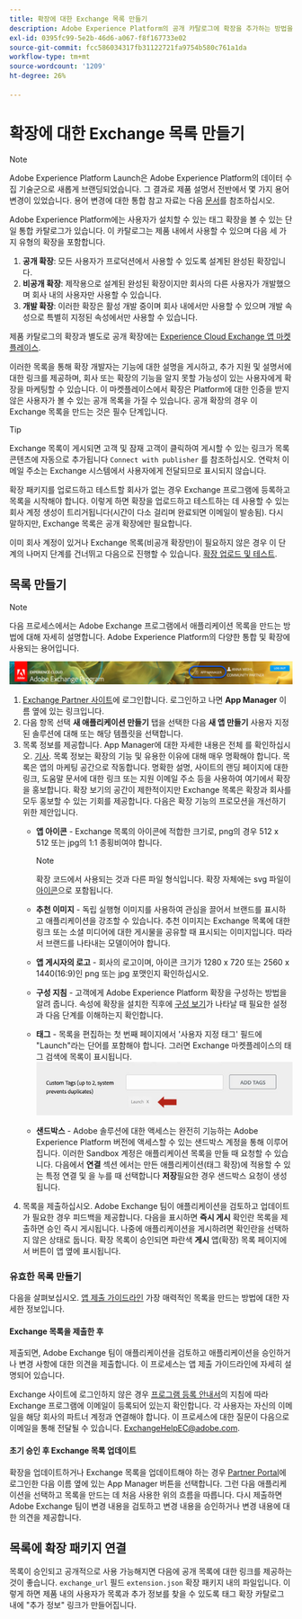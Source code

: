 ```yaml
---
title: 확장에 대한 Exchange 목록 만들기
description: Adobe Experience Platform의 공개 카탈로그에 확장을 추가하는 방법을 알아봅니다.
exl-id: 0395fc99-5e2b-46d6-a067-f8f167733e02
source-git-commit: fcc586034317fb31122721fa9754b580c761a1da
workflow-type: tm+mt
source-wordcount: '1209'
ht-degree: 26%

---
```


# 확장에 대한 Exchange 목록 만들기

>[!NOTE]
>
>Adobe Experience Platform Launch은 Adobe Experience Platform의 데이터 수집 기술군으로 새롭게 브랜딩되었습니다. 그 결과로 제품 설명서 전반에서 몇 가지 용어 변경이 있었습니다. 용어 변경에 대한 통합 참고 자료는 다음 [문서](../../term-updates.md)를 참조하십시오.

Adobe Experience Platform에는 사용자가 설치할 수 있는 태그 확장을 볼 수 있는 단일 통합 카탈로그가 있습니다. 이 카탈로그는 제품 내에서 사용할 수 있으며 다음 세 가지 유형의 확장을 포함합니다.

1. **공개 확장**: 모든 사용자가 프로덕션에서 사용할 수 있도록 설계된 완성된 확장입니다.
1. **비공개 확장**: 제작용으로 설계된 완성된 확장이지만 회사의 다른 사용자가 개발했으며 회사 내의 사용자만 사용할 수 있습니다.
1. **개발 확장**: 이러한 확장은 활성 개발 중이며 회사 내에서만 사용할 수 있으며 개발 속성으로 특별히 지정된 속성에서만 사용할 수 있습니다.

제품 카탈로그의 확장과 별도로 공개 확장에는 [Experience Cloud Exchange 앱 마켓플레이스](https://exchange.adobe.com/apps/browse/ec).

이러한 목록을 통해 확장 개발자는 기능에 대한 설명을 게시하고, 추가 지원 및 설명서에 대한 링크를 제공하며, 회사 또는 확장의 기능을 알지 못할 가능성이 있는 사용자에게 확장을 마케팅할 수 있습니다. 이 마켓플레이스에서 확장은 Platform에 대한 인증을 받지 않은 사용자가 볼 수 있는 공개 목록을 가질 수 있습니다. 공개 확장의 경우 이 Exchange 목록을 만드는 것은 필수 단계입니다.

>[!TIP]
>
>Exchange 목록이 게시되면 고객 및 잠재 고객이 클릭하여 게시할 수 있는 링크가 목록 콘텐츠에 자동으로 추가됩니다 `Connect with publisher` 를 참조하십시오. 연락처 이메일 주소는 Exchange 시스템에서 사용자에게 전달되므로 표시되지 않습니다.

확장 패키지를 업로드하고 테스트할 회사가 없는 경우 Exchange 프로그램에 등록하고 목록을 시작해야 합니다. 이렇게 하면 확장을 업로드하고 테스트하는 데 사용할 수 있는 회사 계정 생성이 트리거됩니다(시간이 다소 걸리며 완료되면 이메일이 발송됨). 다시 말하지만, Exchange 목록은 공개 확장에만 필요합니다.

이미 회사 계정이 있거나 Exchange 목록(비공개 확장만)이 필요하지 않은 경우 이 단계의 나머지 단계를 건너뛰고 다음으로 진행할 수 있습니다. [확장 업로드 및 테스트](./upload-and-test.md).

## 목록 만들기

>[!NOTE]
>
>다음 프로세스에서는 Adobe Exchange 프로그램에서 애플리케이션 목록을 만드는 방법에 대해 자세히 설명합니다. Adobe Experience Platform의 다양한 통합 및 확장에 사용되는 용어입니다.

![Experience Cloud App Manager 링크 위치](../images/getting-started/app-mgr-link.png)

1. [Exchange Partner 사이트](https://partners.adobe.com/exchangeprogram/experiencecloud)에 로그인합니다. 로그인하고 나면 **App Manager** 이름 옆에 있는 링크입니다.
1. 다음 항목 선택 **새 애플리케이션 만들기** 탭을 선택한 다음 **새 앱 만들기** 사용자 지정된 솔루션에 대해 또는 해당 템플릿을 선택합니다.
1. 목록 정보를 제공합니다. App Manager에 대한 자세한 내용은 전체 를 확인하십시오. [기사](https://adobeexchangeec.zendesk.com/hc/en-us/articles/360024197931). 목록 정보는 확장의 기능 및 유용한 이유에 대해 매우 명확해야 합니다. 목록은 앱의 마케팅 공간으로 작동합니다. 명확한 설명, 사이트의 랜딩 페이지에 대한 링크, 도움말 문서에 대한 링크 또는 지원 이메일 주소 등을 사용하여 여기에서 확장을 홍보합니다. 확장 보기의 공간이 제한적이지만 Exchange 목록은 확장과 회사를 모두 홍보할 수 있는 기회를 제공합니다. 다음은 확장 기능의 프로모션을 개선하기 위한 제안입니다.
   - **앱 아이콘** - Exchange 목록의 아이콘에 적합한 크기로, png의 경우 512 x 512 또는 jpg의 1:1 종횡비여야 합니다.

      >[!NOTE]
      >
      >확장 코드에서 사용되는 것과 다른 파일 형식입니다. 확장 자체에는 svg 파일이 [아이콘](../manifest.md)으로 포함됩니다.

   - **추천 이미지** - 독립 실행형 이미지를 사용하여 관심을 끌어서 브랜드를 표시하고 애플리케이션을 강조할 수 있습니다. 추천 이미지는 Exchange 목록에 대한 링크 또는 소셜 미디어에 대한 게시물을 공유할 때 표시되는 이미지입니다. 따라서 브랜드를 나타내는 모델이어야 합니다.
   - **앱 게시자의 로고** - 회사의 로고이며, 아이콘 크기가 1280 x 720 또는 2560 x 1440(16:9)인 png 또는 jpg 포맷인지 확인하십시오.
   - **구성 지침** - 고객에게 Adobe Experience Platform 확장을 구성하는 방법을 알려 줍니다. 속성에 확장을 설치한 직후에 [구성 보기](../configuration.md)가 나타날 때 필요한 설정과 다음 단계를 이해하는지 확인합니다.
   - **태그** - 목록을 편집하는 첫 번째 페이지에서 &#39;사용자 지정 태그&#39; 필드에 &quot;Launch&quot;라는 단어를 포함해야 합니다. 그러면 Exchange 마켓플레이스의 태그 검색에 목록이 표시됩니다.
      ![](../images/getting-started/custom-tags.jpg)
   - **샌드박스** - Adobe 솔루션에 대한 액세스는 완전히 기능하는 Adobe Experience Platform 버전에 액세스할 수 있는 샌드박스 계정을 통해 이루어집니다. 이러한 Sandbox 계정은 애플리케이션 목록을 만들 때 요청할 수 있습니다. 다음에서 **연결** 섹션 에서는 만든 애플리케이션(태그 확장)에 적용할 수 있는 특정 연결 및 을 누를 때 선택합니다 **저장**&#x200B;필요한 경우 샌드박스 요청이 생성됩니다.
1. 목록을 제출하십시오. Adobe Exchange 팀이 애플리케이션을 검토하고 업데이트가 필요한 경우 피드백을 제공합니다. 다음을 표시하면 **즉시 게시** 확인란 목록을 제출하면 승인 즉시 게시됩니다. 나중에 애플리케이션을 게시하려면 확인란을 선택하지 않은 상태로 둡니다. 확장 목록이 승인되면 파란색 **게시** 앱(확장) 목록 페이지에서 버튼이 앱 옆에 표시됩니다.

### 유효한 목록 만들기

다음을 살펴보십시오. [앱 제출 가이드라인](https://partners.adobe.com/exchangeprogram/experiencecloud/build/ec-exchange.html) 가장 매력적인 목록을 만드는 방법에 대한 자세한 정보입니다.

#### Exchange 목록을 제출한 후

제출되면, Adobe Exchange 팀이 애플리케이션을 검토하고 애플리케이션을 승인하거나 변경 사항에 대한 의견을 제출합니다. 이 프로세스는 앱 제출 가이드라인에 자세히 설명되어 있습니다.

Exchange 사이트에 로그인하지 않은 경우 [프로그램 등록 안내서](https://partners.adobe.com/content/mcp/us/en/home/reg-guide.html)의 지침에 따라 Exchange 프로그램에 이메일이 등록되어 있는지 확인합니다. 각 사용자는 자신의 이메일을 해당 회사의 파트너 계정과 연결해야 합니다. 이 프로세스에 대한 질문이 다음으로 이메일을 통해 전달될 수 있습니다. <ExchangeHelpEC@adobe.com>.

#### 초기 승인 후 Exchange 목록 업데이트

확장을 업데이트하거나 Exchange 목록을 업데이트해야 하는 경우 [Partner Portal](https://partners.adobe.com/exchangeprogram/experiencecloud)에 로그인한 다음 이름 옆에 있는 App Manager 버튼을 선택합니다. 그런 다음 애플리케이션을 선택하고 목록을 만드는 데 처음 사용한 위의 흐름을 따릅니다. 다시 제출하면 Adobe Exchange 팀이 변경 내용을 검토하고 변경 내용을 승인하거나 변경 내용에 대한 의견을 제공합니다.

## 목록에 확장 패키지 연결

목록이 승인되고 공개적으로 사용 가능해지면 다음에 공개 목록에 대한 링크를 제공하는 것이 좋습니다. `exchange_url` 필드 `extension.json` 확장 패키지 내의 파일입니다.  이렇게 하면 제품 내의 사용자가 목록과 추가 정보를 찾을 수 있도록 태그 확장 카탈로그 내에 &quot;추가 정보&quot; 링크가 만들어집니다.
